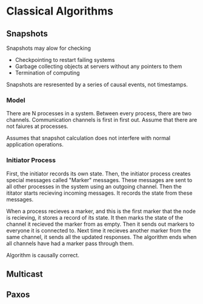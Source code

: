 # Classical Algorithms

## Snapshots

Snapshots may alow for checking

* Checkpointing to restart failing systems
* Garbage collecting objects at servers without any pointers to them
* Termination of computing

Snapshots are resresented by a series of causal events, not timestamps.

### Model

There are N processes in a system. Between every process, there are two channels. Communication channels is first in first out. Assume that there are not faiures at processes. 

Assumes that snapshot calculation does not interfere with normal application operations. 

### Initiator Process

First, the initiator records its own state. Then, the initiator process creates special messages called "Marker" messages. These messages are sent to all other processes in the system using an outgoing channel. Then the ititator starts recieving incoming messages. It records the state from these messages.

When a process recieves a marker, and this is the first marker that the node is recieving, it stores a record of its state. It then marks the state of the channel it recieved the marker from as empty. Then it sends out markers to everyone it is connected to. Next time it recieves another marker from the same channel, it sends all the updated responses. The algorithm ends when all channels have had a marker pass through them.

Algorithm is causally correct.

## Multicast

## Paxos
